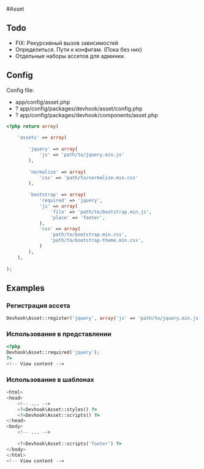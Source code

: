 #Asset

## Todo

- FIX: Рекурсивный вызов зависимостей
- Определиться. Пути к конфигам. (Пока без них)
- Отдельные наборы ассетов для админки.

## Config

Config file:
- app/config/asset.php
- ? app/config/packages/devhook/asset/config.php
- ? app/config/packages/devhook/components/asset.php

```php
<?php return array(
	
	'assets' => array(
        
        'jquery' => array(
            'js' => 'path/to/jquery.min.js'
        ),
        
        'normalize' => array(
            'css' => 'path/to/normalize.min.css'
        ),
        
        'bootstrap' => array(
            'required' => 'jquery',
            'js' => array(
                'file' => 'path/to/bootstrap.min.js',
                'place' => 'footer',
            ),
            'css' => array(
                'path/to/bootstrap.min.css',
                'path/to/bootstrap-theme.min.css',
            )
        ),
    ),
    
);
```

## Examples

### Регистрация ассета

```php
Devhook\Asset::register('jquery', array('js' => 'path/to/jquery.min.js'));
```

### Использование в представлении

```php
<?php
Devhook\Asset::required('jquery');
?>
<!-- View content -->
```

### Использование в шаблонах 

```php
<html>
<head>
    <!-- ... -->
    <?=Devhook\Asset::styles() ?>
    <?=Devhook\Asset::scripts() ?>
</head>
<body>
    <!-- ... -->
    
    <?=Devhook\Asset::scripts('footer') ?>
</body>
</html>
<!-- View content -->
```
